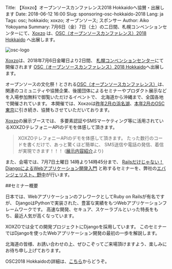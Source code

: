 Title: 【Xoxzo】オープンソースカンファレンス2018 Hokkaidoへ協賛・出展します
Date: 2018-06-12 16:00
Slug: sponsoring-osc-hokkaido-2018
Lang: ja
Tags: osc; hokkaido; xoxzo; オープンソース; スポンサー
Author: Aiko Yokoyama
Summary: 7月6日（金）7日（土）の二日間、札幌コンベンションセンターにて、[Xoxzo](https://info.xoxzo.com/ja/) は、[OSC（オープンソースカンファレンス）2018 Hokkaido](https://www.ospn.jp/osc2018-do/) へ出展します。

![osc-logo](/images/osc-banner.gif)

[Xoxzo](https://info.xoxzo.com/ja/)は、2018年7月6日金曜日より2日間、
[札幌コンベンションセンター](https://www.sora-scc.jp/)にて開催されます
[OSC（オープンソースカンファレンス）2018 Hokkaido](https://www.ospn.jp/osc2018-do/)へ出展します。

オープンソースの文化祭！とされる[OSC（オープンソースカンファレンス）](https://www.ospn.jp/)は、
関連のコミュニティや協賛企業、後援団体によるセミナーやプロダクト展示などを入場参加無料で御覧いただけるイベントで、
北海道から沖縄まで、全国各地で開催されています。
本開催では、Xoxzoは[昨年2月の浜名湖](https://blog.xoxzo.com/ja/2017/02/03/osc-hamanako-2017/)、[本年2月のOSC東京](https://blog.xoxzo.com/ja/2018/02/21/osc-tokyo-2018/)に引き続き、協賛もさせていただいております。

[Xoxzo](https://info.xoxzo.com/ja/)の展示ブースでは、
多要素認証やSMSマーケティング等に活用されているXOXZOテレフォニーAPIのデモを体感して頂きます。

>XOXZOテレフォニーAPIのデモを体感して頂きます。 たった数行のコードを書くだけで、あっと驚くほど簡単に、 SMS送信や電話の発信、着信が実現できます！！！ ([展示内容紹介](https://www.ospn.jp/osc2018-do/modules/article/article.php?articleid=1)より)

また、会場では、7月7日土曜日 14時より14時45分まで、
[Railsだけじゃない！ DjangoによるWebアプリケーション開発入門](https://www.ospn.jp/osc2018-do/modules/eguide/event.php?eid=51)
と称するセミナーを、弊社の[エバンジェリスト、野中](https://info.xoxzo.com/ja/aboutus/)が行います。

##セミナー概要

日本では、WebアプリケーションのフレワークとしてRuby on Railsが有名ですが、
DjangoはPythonで実装された、豊富な実績をもつWebアプリケーションフレームワークです。
高速な開発、セキュア、スケーラブルといった特長をもち、最近人気が高くなっています。


XOXZOでは全ての開発プロジェクトにDjangoを採用しています。
このセミナーではDjangoを使ったWebアプリケーション開発の最初の一歩を解説します。

北海道の皆様、お誘い合わせの上、ぜひこぞってご来場頂けますよう、楽しみにお待ち申し上げております。

OSC2018 Hokkaidoの詳細は、[こちら](https://www.ospn.jp/osc2018-do/)からどうぞ。
